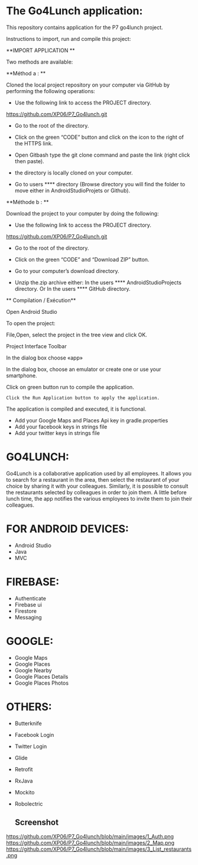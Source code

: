 # The Go4Lunch application:

This repository contains application for the P7 go4lunch project.


Instructions to import, run and compile this project:


**IMPORT APPLICATION **

Two methods are available:


**Méthod a : **

Cloned the local project repository on your computer via GitHub by performing the following operations:

- Use the following link to access the PROJECT directory.

https://github.com/XP06/P7_Go4lunch.git

- Go to the root of the directory.

- Click on the green “CODE” button and click on the icon to the right of the HTTPS link.

- Open Gitbash type the git clone command and paste the link (right click then paste).

- the directory is locally cloned on your computer.

- Go to users **** directory (Browse directory you will find the folder to move either in AndroidStudioProjets or Github).

**Méthode b : **

Download the project to your computer by doing the following:

- Use the following link to access the PROJECT directory.

https://github.com/XP06/P7_Go4lunch.git

- Go to the root of the directory.

- Click on the green “CODE” and “Download ZIP” button.
- Go to your computer’s download directory.
- Unzip the.zip archive either:
  In the users **** AndroidStudioProjects directory.
  Or
  In the users **** GitHub directory.

** Compilation / Exécution**

Open Android Studio

To open the project:

File,Open, select the project in the tree view and click OK.

Project Interface Toolbar

In the dialog box choose «app»

In the dialog box, choose an emulator or create one or use your smartphone.

Click on green button run to compile the application.

 	Click the Run Application button to apply the application.

The application is compiled and executed, it is functional.

- Add your Google Maps and Places Api key in gradle.properties
- Add your facebook keys in strings file
- Add your twitter keys in strings file

# GO4LUNCH:

Go4Lunch is a collaborative application used by all employees.
It allows you to search for a restaurant in the area, then select the restaurant of your choice by sharing it with your colleagues.
Similarly, it is possible to consult the restaurants selected by colleagues in order to join them.
A little before lunch time, the app notifies the various employees to invite them to join their colleagues.

# FOR ANDROID DEVICES:

- Android Studio
- Java
- MVC

# FIREBASE:

- Authenticate
- Firebase ui
- Firestore
- Messaging

# GOOGLE:

- Google Maps
- Google Places
- Google Nearby
- Google Places Details
- Google Places Photos

# OTHERS:

- Butterknife
- Facebook Login
- Twitter Login
- Glide
- Retrofit
- RxJava
- Mockito
- Robolectric
  
  ## Screenshot
https://github.com/XP06/P7_Go4lunch/blob/main/images/1_Auth.png
https://github.com/XP06/P7_Go4lunch/blob/main/images/2_Map.png
https://github.com/XP06/P7_Go4lunch/blob/main/images/3_List_restaurants.png
